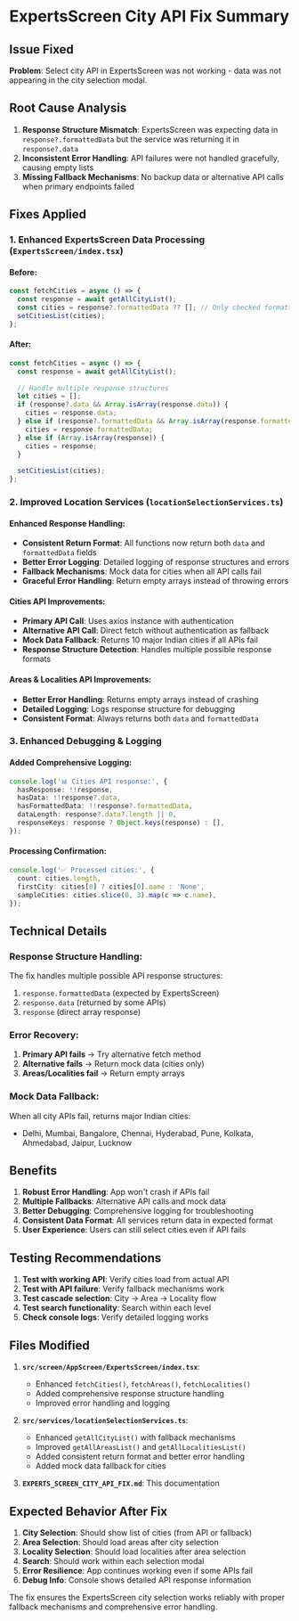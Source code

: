 # ExpertsScreen City API Fix Summary

## Issue Fixed
**Problem**: Select city API in ExpertsScreen was not working - data was not appearing in the city selection modal.

## Root Cause Analysis
1. **Response Structure Mismatch**: ExpertsScreen was expecting data in `response?.formattedData` but the service was returning it in `response?.data`
2. **Inconsistent Error Handling**: API failures were not handled gracefully, causing empty lists
3. **Missing Fallback Mechanisms**: No backup data or alternative API calls when primary endpoints failed

## Fixes Applied

### 1. Enhanced ExpertsScreen Data Processing (`ExpertsScreen/index.tsx`)

#### Before:
```typescript
const fetchCities = async () => {
  const response = await getAllCityList();
  const cities = response?.formattedData ?? []; // Only checked formattedData
  setCitiesList(cities);
};
```

#### After:
```typescript
const fetchCities = async () => {
  const response = await getAllCityList();
  
  // Handle multiple response structures
  let cities = [];
  if (response?.data && Array.isArray(response.data)) {
    cities = response.data;
  } else if (response?.formattedData && Array.isArray(response.formattedData)) {
    cities = response.formattedData;
  } else if (Array.isArray(response)) {
    cities = response;
  }
  
  setCitiesList(cities);
};
```

### 2. Improved Location Services (`locationSelectionServices.ts`)

#### Enhanced Response Handling:
- **Consistent Return Format**: All functions now return both `data` and `formattedData` fields
- **Better Error Logging**: Detailed logging of response structures and errors
- **Fallback Mechanisms**: Mock data for cities when all API calls fail
- **Graceful Error Handling**: Return empty arrays instead of throwing errors

#### Cities API Improvements:
- **Primary API Call**: Uses axios instance with authentication
- **Alternative API Call**: Direct fetch without authentication as fallback
- **Mock Data Fallback**: Returns 10 major Indian cities if all APIs fail
- **Response Structure Detection**: Handles multiple possible response formats

#### Areas & Localities API Improvements:
- **Better Error Handling**: Returns empty arrays instead of crashing
- **Detailed Logging**: Logs response structure for debugging
- **Consistent Format**: Always returns both `data` and `formattedData`

### 3. Enhanced Debugging & Logging

#### Added Comprehensive Logging:
```typescript
console.log('📊 Cities API response:', {
  hasResponse: !!response,
  hasData: !!response?.data,
  hasFormattedData: !!response?.formattedData,
  dataLength: response?.data?.length || 0,
  responseKeys: response ? Object.keys(response) : [],
});
```

#### Processing Confirmation:
```typescript
console.log('✅ Processed cities:', {
  count: cities.length,
  firstCity: cities[0] ? cities[0].name : 'None',
  sampleCities: cities.slice(0, 3).map(c => c.name),
});
```

## Technical Details

### Response Structure Handling:
The fix handles multiple possible API response structures:
1. `response.formattedData` (expected by ExpertsScreen)
2. `response.data` (returned by some APIs)
3. `response` (direct array response)

### Error Recovery:
1. **Primary API fails** → Try alternative fetch method
2. **Alternative fails** → Return mock data (cities only)
3. **Areas/Localities fail** → Return empty arrays

### Mock Data Fallback:
When all city APIs fail, returns major Indian cities:
- Delhi, Mumbai, Bangalore, Chennai, Hyderabad, Pune, Kolkata, Ahmedabad, Jaipur, Lucknow

## Benefits

1. **Robust Error Handling**: App won't crash if APIs fail
2. **Multiple Fallbacks**: Alternative API calls and mock data
3. **Better Debugging**: Comprehensive logging for troubleshooting
4. **Consistent Data Format**: All services return data in expected format
5. **User Experience**: Users can still select cities even if API fails

## Testing Recommendations

1. **Test with working API**: Verify cities load from actual API
2. **Test with API failure**: Verify fallback mechanisms work
3. **Test cascade selection**: City → Area → Locality flow
4. **Test search functionality**: Search within each level
5. **Check console logs**: Verify detailed logging works

## Files Modified

1. **`src/screen/AppScreen/ExpertsScreen/index.tsx`**:
   - Enhanced `fetchCities()`, `fetchAreas()`, `fetchLocalities()`
   - Added comprehensive response structure handling
   - Improved error handling and logging

2. **`src/services/locationSelectionServices.ts`**:
   - Enhanced `getAllCityList()` with fallback mechanisms
   - Improved `getAllAreasList()` and `getAllLocalitiesList()`
   - Added consistent return format and better error handling
   - Added mock data fallback for cities

3. **`EXPERTS_SCREEN_CITY_API_FIX.md`**: This documentation

## Expected Behavior After Fix

1. **City Selection**: Should show list of cities (from API or fallback)
2. **Area Selection**: Should load areas after city selection
3. **Locality Selection**: Should load localities after area selection
4. **Search**: Should work within each selection modal
5. **Error Resilience**: App continues working even if some APIs fail
6. **Debug Info**: Console shows detailed API response information

The fix ensures the ExpertsScreen city selection works reliably with proper fallback mechanisms and comprehensive error handling.
